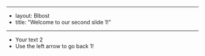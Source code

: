 ---
- layout: Blbost
- title: "Welcome to our second slide 1!"
-----
- Your text 2
- Use the left arrow to go back 1!
